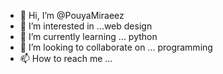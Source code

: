 - 👋 Hi, I’m @PouyaMiraeez
- 👀 I’m interested in ...web design
- 🌱 I’m currently learning ... python
- 💞️ I’m looking to collaborate on ... programming
- 📫 How to reach me ...

<!---
PouyaMiraeez/PouyaMiraeez is a ✨ special ✨ repository because its `README.md` (this file) appears on your GitHub profile.
You can click the Preview link to take a look at your changes.
--->
